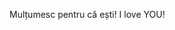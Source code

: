 Mulțumesc pentru că ești! 
I love YOU!
<html lang="en">
<head>
    <meta charset="UTF-8">
    <meta name="viewport" content="width=device-width, initial-scale=1.0">
    <title>3D Model View with Falling Hearts</title>
    <script type="module" src="https://unpkg.com/@google/model-viewer"></script>
    <style>
      @keyframes fall {
        to { transform: translateY(100vh); }
      }
      .heart {
        position: fixed;
        top: -100px;
        color: red; /* Culoarea inimioarelor */
        animation: fall linear;
      }
      /* Afisam model-viewer doar daca este necesar */
      model-viewer {
        display: none;
      }
    </style>
</head>
<body>

<!-- Vizualizatorul de model 3D -->
<model-viewer id="iosModelViewer" src="poem5.glb" ios-src="poem5.usdz" ar ar-modes="webxr scene-viewer quick-look" camera-controls auto-rotate environment-image="neutral" shadow-intensity="1" alt="A 3D model of an avatar"></model-viewer>

<script>
  function checkIfIOS() {
    var iDevices = [
      'iPad Simulator',
      'iPhone Simulator',
      'iPod Simulator',
      'iPad',
      'iPhone',
      'iPod'
    ];

    if (!!navigator.platform) {
      while (iDevices.length) {
        if (navigator.platform === iDevices.pop()){ 
          // Afișăm model-viewer doar pe dispozitivele iOS
          document.getElementById('iosModelViewer').style.display = 'block';
          return true; 
        }
      }
    }
    return false;
  }

  checkIfIOS(); // Verificăm dacă utilizatorul este pe iOS la încărcarea paginii

  // Funcție pentru crearea inimioarelor care cad
  function createHeart() {
    const heart = document.createElement('div');
    heart.classList.add('heart');
    heart.textContent = '❤️'; // Emoji inimioară
    heart.style.left = Math.random() * 100 + 'vw';
    heart.style.animationDuration = Math.random() * 2 + 3 + 's'; // Durata între 3 și 5 secunde
    heart.style.fontSize = Math.random() * 20 + 10 + 'px'; // Mărimea între 10 și 30px
    document.body.appendChild(heart);

    // Elimină inimioara după ce a terminat de căzut
    setTimeout(() => {
      heart.remove();
    }, 5000); // Elimină inimioara după 5 secunde (durata maximă de animație)
  }

  // Inițierea inimioarelor care cad
  let intervalId = setInterval(createHeart, 300);
  setTimeout(() => { clearInterval(intervalId); }, 60000); // 60 de secunde
</script>

</body>
</html>
